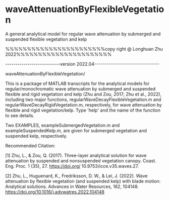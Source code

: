 # waveAttenuationByFlexibleVegetation
A general analytical model for regular wave attenuation by submerged and suspended flexible vegetation and kelp

%%%%%%%%%%%%%%%%%%%%%%%copy right @ Longhuan Zhu 2022%%%%%%%%%%%%%%%%%%%%%%

---------------------------version 2022.04--------------------------------

waveAttenuationByFlexibleVegetation/

This is a package of MATLAB transcripts for the analytical models for regular/monochromatic wave attenuation by submerged and suspended flexible and rigid vegetation and kelp (Zhu and Zou, 2017; Zhu et al., 2022), including two major functions, regularWaveDecayFlexibleVegetation.m and regularWaveDecayRigidVegetation.m, respectively, for wave attenuation by flexible and rigid vegetation/kelp. Type 'help' and the name of the function to see details. 
 
Two EXAMPLES, exampleSubmergedVegetation.m and exampleSuspendedKelp.m, are given for submerged vegetation and suspended kelp, respectively.

Recommended Citation:

[1] Zhu, L., & Zou, Q. (2017). Three-layer analytical solution for wave attenuation by suspended and nonsuspended vegetation canopy. Coast. Eng. Proc. 1 (35), 27. https://doi.org/ 10.9753/icce.v35.waves.27.

[2] Zhu, L., Huguenard, K., Fredriksson, D. W., & Lei, J. (2022). Wave attenuation by flexible vegetation (and suspended kelp) with blade motion: Analytical solutions. Advances in Water Resources, 162, 104148. https://doi.org/10.1016/j.advwatres.2022.104148
